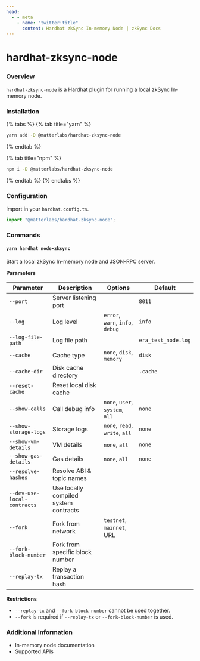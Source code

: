 ```yaml
---
head:
  - - meta
    - name: "twitter:title"
      content: Hardhat zkSync In-memory Node | zkSync Docs
---
```


# hardhat-zksync-node

### Overview

`hardhat-zksync-node` is a Hardhat plugin for running a local zkSync In-memory node.

### Installation

{% tabs %}
{% tab title="yarn" %}

```bash
yarn add -D @matterlabs/hardhat-zksync-node
```

{% endtab %}

{% tab title="npm" %}

```bash
npm i -D @matterlabs/hardhat-zksync-node
```

{% endtab %}
{% endtabs %}

### Configuration

Import in your `hardhat.config.ts`.

```typescript
import "@matterlabs/hardhat-zksync-node";
```

### Commands

#### `yarn hardhat node-zksync`

Start a local zkSync In-memory node and JSON-RPC server.

**Parameters**

| Parameter                   | Description                           | Options                          | Default             |
| --------------------------- | ------------------------------------- | -------------------------------- | ------------------- |
| `--port`                    | Server listening port                 |                                  | `8011`              |
| `--log`                     | Log level                             | `error`, `warn`, `info`, `debug` | `info`              |
| `--log-file-path`           | Log file path                         |                                  | `era_test_node.log` |
| `--cache`                   | Cache type                            | `none`, `disk`, `memory`         | `disk`              |
| `--cache-dir`               | Disk cache directory                  |                                  | `.cache`            |
| `--reset-cache`             | Reset local disk cache                |                                  |                     |
| `--show-calls`              | Call debug info                       | `none`, `user`, `system`, `all`  | `none`              |
| `--show-storage-logs`       | Storage logs                          | `none`, `read`, `write`, `all`   | `none`              |
| `--show-vm-details`         | VM details                            | `none`, `all`                    | `none`              |
| `--show-gas-details`        | Gas details                           | `none`, `all`                    | `none`              |
| `--resolve-hashes`          | Resolve ABI & topic names             |                                  |                     |
| `--dev-use-local-contracts` | Use locally compiled system contracts |                                  |                     |
| `--fork`                    | Fork from network                     | `testnet`, `mainnet`, URL        |                     |
| `--fork-block-number`       | Fork from specific block number       |                                  |                     |
| `--replay-tx`               | Replay a transaction hash             |                                  |                     |

**Restrictions**

- `--replay-tx` and `--fork-block-number` cannot be used together.
- `--fork` is required if `--replay-tx` or `--fork-block-number` is used.

### Additional Information

- In-memory node documentation
- Supported APIs
